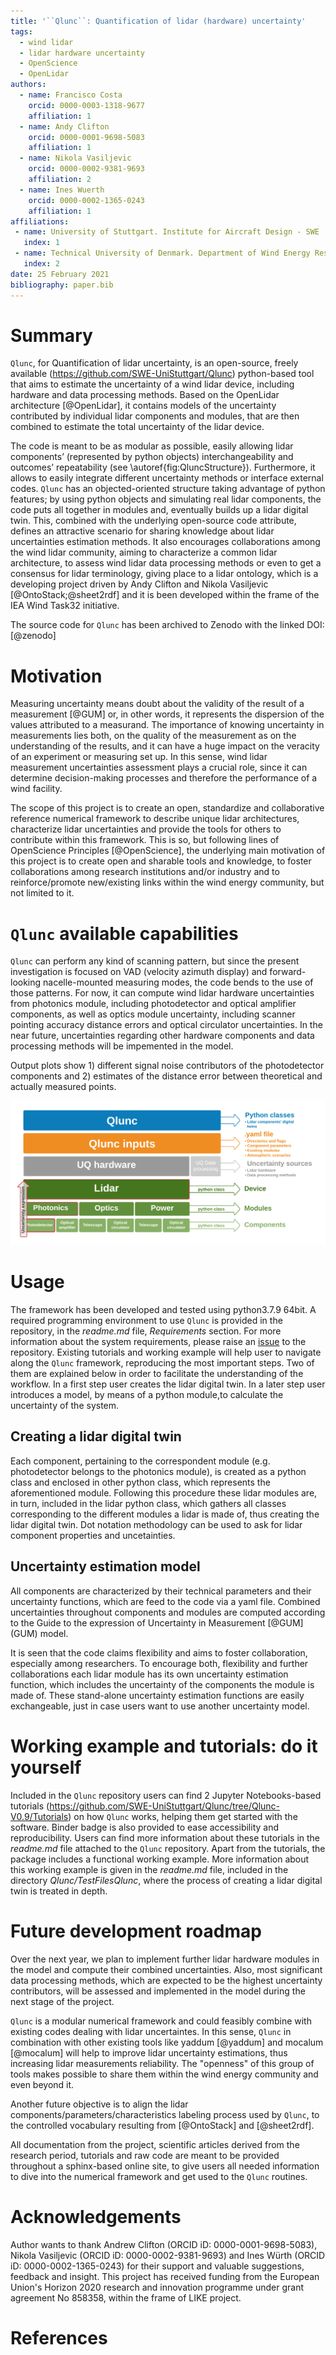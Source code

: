 ```yaml
---
title: '``Qlunc``: Quantification of lidar (hardware) uncertainty'
tags:
  - wind lidar
  - lidar hardware uncertainty
  - OpenScience
  - OpenLidar
authors:
  - name: Francisco Costa
    orcid: 0000-0003-1318-9677
    affiliation: 1
  - name: Andy Clifton
    orcid: 0000-0001-9698-5083
    affiliation: 1
  - name: Nikola Vasiljevic
    orcid: 0000-0002-9381-9693
    affiliation: 2
  - name: Ines Wuerth
    orcid: 0000-0002-1365-0243
    affiliation: 1
affiliations:
 - name: University of Stuttgart. Institute for Aircraft Design - SWE
   index: 1
 - name: Technical University of Denmark. Department of Wind Energy Resource Assessment and Meteorology
   index: 2
date: 25 February 2021
bibliography: paper.bib
---
```


# Summary

``Qlunc``, for Quantification of lidar uncertainty, is an open-source, freely available
(https://github.com/SWE-UniStuttgart/Qlunc) python-based tool that aims to estimate
the uncertainty of a wind lidar device, including hardware and data processing methods.
Based on the OpenLidar architecture [@OpenLidar], it contains models of the uncertainty contributed
by individual lidar components and modules, that are then combined to estimate the total
uncertainty of the lidar device.

The code is meant to be as modular as possible, easily allowing lidar components’ (represented
by python objects) interchangeability and outcomes’ repeatability (see \autoref{fig:QluncStructure}).
Furthermore, it allows to easily integrate different uncertainty methods or interface
external codes. ``Qlunc`` has an objected-oriented structure taking advantage of python
features; by using python objects and simulating real lidar components, the code puts all
together in modules and, eventually builds up a lidar digital twin.
This, combined with the underlying open-source code attribute, defines an attractive scenario
for sharing knowledge about lidar uncertainties estimation methods. It also encourages
collaborations among the wind lidar community, aiming to characterize a common lidar architecture,
to assess wind lidar data processing methods or even to get a consensus for lidar terminology,
giving place to a lidar ontology, which is a developing project driven by Andy Clifton and Nikola Vasiljevic
[@OntoStack;@sheet2rdf] and it is been developed within the frame of the IEA Wind Task32 initiative.

The source code for ``Qlunc`` has been archived to Zenodo with the linked DOI: [@zenodo]

# Motivation

Measuring uncertainty means doubt about the validity of the result of a measurement [@GUM]
or, in other words, it represents the dispersion of the values attributed to a measurand.
The importance of knowing uncertainty in measurements lies both, on the quality of the
measurement as on the understanding of the results, and it can have a huge impact on
the veracity of an experiment or measuring set up. In this sense, wind lidar measurement
uncertainties assessment plays a crucial role, since it can determine decision-making
processes and therefore the performance of a wind facility.

The scope of this project is to create an open, standardize and collaborative reference numerical
framework to describe unique lidar architectures, characterize lidar uncertainties and provide the
tools for others to contribute within this framework. This is so, but following lines of OpenScience
Principles [@OpenScience], the underlying main motivation of this project is to create open and
sharable tools and knowledge, to foster collaborations among research institutions and/or industry
and to reinforce/promote new/existing links within the wind energy community, but not limited to it. 

# ``Qlunc`` available capabilities

``Qlunc`` can perform any kind of scanning pattern, but since the present investigation is focused on VAD 
(velocity azimuth display) and forward-looking nacelle-mounted measuring modes, the code bends
to the use of those patterns.
For now, it can compute wind lidar hardware uncertainties from photonics module, including photodetector
and optical amplifier components, as well as optics module uncertainty, including scanner pointing
accuracy distance errors and optical circulator uncertainties. In the near future, uncertainties regarding
other hardware components and data processing methods will be impemented in the model.

Output plots show 1) different signal noise contributors of the photodetector components and 2) estimates 
of the distance error between theoretical and actually measured points.

![Qlunc basic structure.\label{fig:QluncStructure}](Qlunc_BasicStructure_diagram.png)

# Usage

The framework has been developed and tested using python3.7.9 64bit. A required programming environment
to use ``Qlunc`` is provided in the repository, in the *readme.md* file, *Requirements* section. For more
information about the system requirements, please raise an [issue](https://github.com/SWE-UniStuttgart/Qlunc/issues) to the repository.
Existing tutorials and working example will help user to navigate along the ``Qlunc`` framework, reproducing
the most important steps. Two of them are explained below in order to facilitate the understanding of the workflow.
In a first step user creates the lidar digital twin. In a later step user introduces a model, by means of a python
module,to calculate the uncertainty of the system.

## Creating a lidar digital twin

Each component, pertaining to the correspondent module (e.g. photodetector belongs to the photonics
module), is created as a python class and enclosed in other python class, which represents the aforementioned
module. Following this procedure these lidar modules are, in turn, included in the lidar python class, which
gathers all classes corresponding to the different modules a lidar is made of, thus creating the lidar
digital twin. Dot notation methodology can be used to ask for lidar component properties and uncetainties.


## Uncertainty estimation model

All components are characterized by their technical parameters and their uncertainty functions,
which are feed to the code via a yaml file. Combined uncertainties throughout components and modules
are computed according to the Guide to the expression of Uncertainty in Measurement [@GUM] (GUM) model. 

It is seen that the code claims flexibility and aims to foster collaboration, especially among researchers.
To encourage both, flexibility and further collaborations each lidar module has its own uncertainty estimation
function, which includes the uncertainty of the components the module is made of. These stand-alone uncertainty
estimation functions are easily exchangeable, just in case users want to use another uncertainty model. 

# Working example and tutorials: do it yourself

Included in the ``Qlunc`` repository users can find 2 Jupyter Notebooks-based tutorials
(https://github.com/SWE-UniStuttgart/Qlunc/tree/Qlunc-V0.9/Tutorials) on how ``Qlunc`` works, helping
them get started with the software. Binder badge is also provided to ease accessibility and reproducibility.
Users can find more information about these tutorials in the *readme.md* file attached to the ``Qlunc`` repository.
Apart from the tutorials, the package includes a functional working example. More information about this
working example is given in the *readme.md* file, included in the directory *Qlunc/TestFilesQlunc*, where the process
of creating a lidar digital twin is treated in depth.

# Future development roadmap

Over the next year, we plan to implement further lidar hardware modules in the model and compute their combined uncertainties.
Also, most significant data processing methods, which are expected to be the highest uncertainty contributors, will be
assessed and implemented in the model during the next stage of the project. 

``Qlunc`` is a modular numerical framework and could feasibly combine with existing codes dealing with lidar uncertaintes. 
In this sense, ``Qlunc`` in combination with other existing tools like yaddum [@yaddum] and mocalum [@mocalum] will
help to improve lidar uncertainty estimations, thus increasing lidar measurements reliability. The "openness" of
this group of tools makes possible to share them within the wind energy community and even beyond it.

Another future objective is to align the lidar components/parameters/characteristics labeling process used by ``Qlunc``, to
the controlled vocabulary resulting from [@OntoStack] and [@sheet2rdf].

All documentation from the project, scientific articles derived from the research period, tutorials and raw code are meant
to be provided throughout a sphinx-based online site, to give users all needed information to dive into the numerical framework
and get used to the ``Qlunc`` routines.

# Acknowledgements

Author wants to thank Andrew Clifton (ORCID iD: 0000-0001-9698-5083), Nikola Vasiljevic (ORCID iD: 0000-0002-9381-9693) and Ines Würth (ORCID iD: 0000-0002-1365-0243) for their support and valuable suggestions, feedback and insight.
This project has received funding from the European Union's Horizon 2020 research and innovation programme
under grant agreement No 858358, within the frame of LIKE project.

# References
